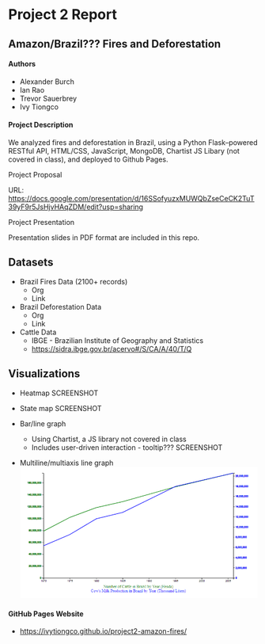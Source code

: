 # Project 2 Report
## Amazon/Brazil??? Fires and Deforestation

#### Authors
* Alexander Burch
* Ian Rao
* Trevor Sauerbrey
* Ivy Tiongco

#### Project Description

We analyzed fires and deforestation in Brazil, using a Python Flask–powered RESTful API, HTML/CSS, JavaScript, MongoDB, Chartist JS Libary (not covered in class), and deployed to Github Pages. 

Project Proposal

URL: https://docs.google.com/presentation/d/16SSofyuzxMUWQbZseCeCK2TuT39yF9r5JsHjvHAqZDM/edit?usp=sharing

Project Presentation

Presentation slides in PDF format are included in this repo.

## Datasets
* Brazil Fires Data (2100+ records)
  * Org
  * Link  
* Brazil Deforestation Data
  * Org
  * Link  
* Cattle Data
  * IBGE - Brazilian Institute of Geography and Statistics
  * https://sidra.ibge.gov.br/acervo#/S/CA/A/40/T/Q

## Visualizations
* Heatmap
SCREENSHOT  

* State map
SCREENSHOT  

* Bar/line graph
  * Using Chartist, a JS library not covered in class
  * Includes user-driven interaction - tooltip???
SCREENSHOT  

* Multiline/multiaxis line graph
![](static/images/cattle_graph.png)

#### GitHub Pages Website
  * https://ivytiongco.github.io/project2-amazon-fires/

